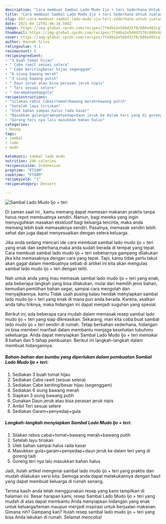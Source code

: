 ```yaml
---
description: "Cara membuat Sambal Lado Mudo Ijo + teri Sederhana Untuk Jualan"
title: "Cara membuat Sambal Lado Mudo Ijo + teri Sederhana Untuk Jualan"
slug: 697-cara-membuat-sambal-lado-mudo-ijo-teri-sederhana-untuk-jualan
date: 2021-04-12T01:46:14.508Z
image: https://img-global.cpcdn.com/recipes/7f44ba2e5d4d31f0/680x482cq70/sambal-lado-mudo-ijo-teri-foto-resep-utama.jpg
thumbnail: https://img-global.cpcdn.com/recipes/7f44ba2e5d4d31f0/680x482cq70/sambal-lado-mudo-ijo-teri-foto-resep-utama.jpg
cover: https://img-global.cpcdn.com/recipes/7f44ba2e5d4d31f0/680x482cq70/sambal-lado-mudo-ijo-teri-foto-resep-utama.jpg
author: Hannah Silva
ratingvalue: 4.1
reviewcount: 5
recipeingredient:
- "3 buah tomat hijau"
- " Cabe rawit sesuai selera"
- " Cabe keritingbesar hijau segenggam"
- "6 siung bawang merah"
- "3 siung bawang putih"
- " Daun jeruk atau bisa perasan jeruk nipis"
- " Teri sesuai selere"
- " Garampenyedapgula"
recipeinstructions:
- "Silakan rebus cabai+tomat+bawang merah+bawang putih"
- "Setelah layu tiriskan"
- "Ulek bahan sampai halus rada kasar"
- "Masukkan gula+garam+penyedap+daun jeruk ke dalam teri yang di goreng tadi"
- "Goreng teri nya lalu masukkan bahan halus"
categories:
- Resep
tags:
- sambal
- lado
- mudo

katakunci: sambal lado mudo 
nutrition: 246 calories
recipecuisine: Indonesian
preptime: "PT24M"
cooktime: "PT48M"
recipeyield: "1"
recipecategory: Dessert

---
```



![Sambal Lado Mudo Ijo + teri](https://img-global.cpcdn.com/recipes/7f44ba2e5d4d31f0/680x482cq70/sambal-lado-mudo-ijo-teri-foto-resep-utama.jpg)

Di zaman  saat ini , kamu memang dapat memesan makanan praktis tanpa harus repot membuatnya sendiri. Namun, bagi mereka yang ingin menyuguhkan masakan eksklusif bagi keluarga tercinta, maka anda memang lebih baik memasaknya sendiri. Pasalnya, memasak sendiri lebih sehat dan juga dapat menyesuaikan dengan selera keluarga.

Jika anda sedang mencari ide cara membuat sambal lado mudo ijo + teri yang enak dan sederhana,maka anda sudah berada di tempat yang tepat. Cara membuat sambal lado mudo ijo + teri  sebenarnya gampang dilakukan jika kita memasaknya dengan cara yang tepat. Tapi, kamu tidak perlu takut akan gagal dalam membuatnya 
sebab di artikel ini kita akan mengulas sambal lado mudo ijo + teri dengan teliti.  



Nah untuk anda yang mau memasak sambal lado mudo ijo + teri yang enak, ada beberapa langkah yang bisa dilakukan, mulai dari memilih jenis bahan, kemudian pemilihan bahan segar, sampai cara mengolah dan menyajikannya. kamu Tidak usah pusing kalau hendak menyiapkan sambal lado mudo ijo + teri yang enak di mana pun anda berada. Karena, asalkan anda  tahu triknya, maka hidangan ini dapat menjadi suguhan yang spesial.

Berikut ini, ada beberapa cara mudah dalam memasak resep sambal lado mudo ijo + teri yang siap dikreasikan. Sekarang, mari kita coba buat sambal lado mudo ijo + teri sendiri di rumah. Tetap berbahan sederhana, hidangan ini bisa memberi manfaat dalam membantu menjaga kesehatan tubuhmu sekeluarga. Anda dapat menyiapkan Sambal Lado Mudo Ijo + teri memakai 8 bahan dan 5 tahap pembuatan. Berikut ini langkah-langkah dalam membuat hidangannya.

<!--inarticleads1-->

##### Bahan-bahan dan bumbu yang diperlukan dalam pembuatan Sambal Lado Mudo Ijo + teri:

1. Sediakan 3 buah tomat hijau
1. Sediakan  Cabe rawit (sesuai selera)
1. Sediakan  Cabe keriting/besar hijau (segenggam)
1. Sediakan 6 siung bawang merah
1. Siapkan 3 siung bawang putih
1. Gunakan  Daun jeruk atau bisa perasan jeruk nipis
1. Ambil  Teri sesuai selere
1. Sediakan  Garam+penyedap+gula




<!--inarticleads2-->

##### Langkah-langkah menyiapkan Sambal Lado Mudo Ijo + teri:

1. Silakan rebus cabai+tomat+bawang merah+bawang putih
1. Setelah layu tiriskan
1. Ulek bahan sampai halus rada kasar
1. Masukkan gula+garam+penyedap+daun jeruk ke dalam teri yang di goreng tadi
1. Goreng teri nya lalu masukkan bahan halus




Jadi, itulah artikel mengenai  sambal lado mudo ijo + teri  yang praktis dan mudah dilakukan versi kita. Semoga anda dapat melakukannya dengan hasil yang dapat membuat keluarga di rumah senang. 

Terima kasih anda telah menggunakan resep yang kami tampilkan di halaman ini. Besar harapan kami, resep  Sambal Lado Mudo Ijo + teri yang mudah di atas dapat membantu Anda menyiapkan hidangan yang enak untuk keluarga/teman maupun menjadi inspirasi untuk berjualan makanan. Gimana nih? Gampang kan? Itulah resep sambal lado mudo ijo + teri yang bisa Anda lakukan di rumah. Selamat mencoba!

